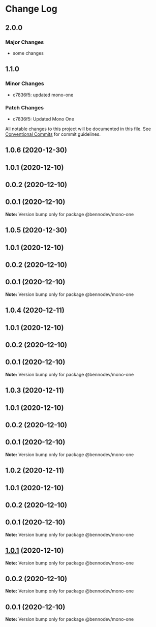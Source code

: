 # Change Log

## 2.0.0

### Major Changes

- some changes

## 1.1.0

### Minor Changes

- c7836f5: updated mono-one

### Patch Changes

- c7836f5: Updated Mono One

All notable changes to this project will be documented in this file.
See [Conventional Commits](https://conventionalcommits.org) for commit guidelines.

## 1.0.6 (2020-12-30)

## 1.0.1 (2020-12-10)

## 0.0.2 (2020-12-10)

## 0.0.1 (2020-12-10)

**Note:** Version bump only for package @bennodev/mono-one

## 1.0.5 (2020-12-30)

## 1.0.1 (2020-12-10)

## 0.0.2 (2020-12-10)

## 0.0.1 (2020-12-10)

**Note:** Version bump only for package @bennodev/mono-one

## 1.0.4 (2020-12-11)

## 1.0.1 (2020-12-10)

## 0.0.2 (2020-12-10)

## 0.0.1 (2020-12-10)

**Note:** Version bump only for package @bennodev/mono-one

## 1.0.3 (2020-12-11)

## 1.0.1 (2020-12-10)

## 0.0.2 (2020-12-10)

## 0.0.1 (2020-12-10)

**Note:** Version bump only for package @bennodev/mono-one

## 1.0.2 (2020-12-11)

## 1.0.1 (2020-12-10)

## 0.0.2 (2020-12-10)

## 0.0.1 (2020-12-10)

**Note:** Version bump only for package @bennodev/mono-one

## [1.0.1](https://github.com/agile-ts/github-actions-test/compare/v0.0.2...v1.0.1) (2020-12-10)

**Note:** Version bump only for package @bennodev/mono-one

## 0.0.2 (2020-12-10)

**Note:** Version bump only for package @bennodev/mono-one

## 0.0.1 (2020-12-10)

**Note:** Version bump only for package @bennodev/mono-one
